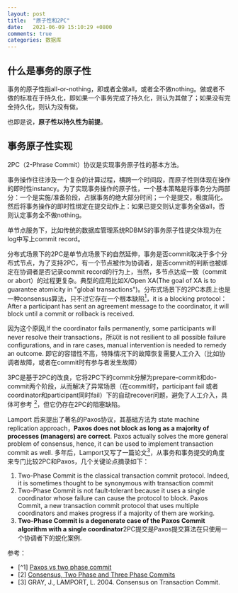 ```yaml
---
layout: post
title:  "原子性和2PC"
date:   2021-06-09 15:10:29 +0800
comments: true
categories: 数据库 
---
```


## 什么是事务的原子性
事务的原子性指all-or-nothing，即或者全做all，或者全不做nothing。做或者不做的标准在于持久化，即如果一个事务完成了持久化，则认为其做了；如果没有完全持久化，则认为没有做。

也即是说，**原子性以持久性为前提**。

## 事务原子性实现
2PC（2-Phrase Commit）协议是实现事务原子性的基本方法。

事务操作往往涉及一个复杂的计算过程，横跨一个时间段，而原子性则体现在操作的即时性instancy。为了实现事务操作的原子性，一个基本策略是将事务分为两部分：一个是实施/准备阶段，占据事务的绝大部分时间；一个是提交，极度简化。然后将事务操作的即时性绑定在提交动作上：如果已提交则认定事务全做all，否则认定事务全不做nothing。

单节点服务下，比如传统的数据库管理系统RDBMS的事务原子性提交体现为在log中写上commit record。

分布式场景下的2PC是单节点场景下的自然延伸，事务是否commit取决于多个分布式节点，为了支持2PC，有一个节点被作为协调者，是否commit的判断也被绑定在协调者是否记录commit record的行为上，当然，多节点达成一致（commit or abort）的过程更复杂。典型的应用比如X/Open XA(The goal of XA is to guarantee atomicity in "global transactions")。分布式场景下的2PC本质上也是一种consensus算法，只不过它存在一个根本缺陷[<sup>1</sup>](#refs)，it is a blocking protocol：After a participant has sent an agreement message to the coordinator, it will block until a commit or rollback is received.

 因为这个原因,If the coordinator fails permanently, some participants will never resolve their transactions，所以it is not resilient to all possible failure configurations, and in rare cases, manual intervention is needed to remedy an outcome. 即它的容错性不高，特殊情况下的故障恢复需要人工介入（比如协调者故障，或者在commit时有参与者发生故障）

3PC是基于2PC的改良，它将2PC下的commit分解为prepare-commit和do-commit两个阶段，从而解决了异常场景（在commit时，participant fail 或者coordinator和participant同时fail）下的自动recover问题，避免了人工介入，具体可参考 [<sup>2</sup>](#refs)，但它仍存在2PC的阻塞缺陷。

Lamport 后来提出了著名的Paxos协议，其基础方法为 state machine replication approach，**Paxos does not block as long as a majority of processes (managers) are correct**. Paxos actually solves the more general problem of consensus, hence, it can be used to implement transaction commit as well. 多年后，Lamport又写了一篇论文[<sup>3</sup>](#refs)，从事务和事务提交的角度来专门比较2PC和Paxos，几个关键论点摘录如下：
1. Two-Phase Commit is the classical transaction commit protocol. Indeed, it is sometimes thought to be synonymous with transaction commit
2. Two-Phase Commit is not fault-tolerant because it uses a single coordinator whose failure can cause the protocol to block. Paxos Commit, a new transaction commit protocol that uses multiple coordinators
and makes progress if a majority of them are working.
3. **Two-Phase Commit is a degenerate case of the Paxos Commit algorithm with a single coordinator**2PC提交是Paxos提交算法在只使用一个协调者下的蜕化案例.


<div id="refs"></div>

参考：
- [^1] [Paxos vs two phase commit](https://stackoverflow.com/questions/27304887/paxos-vs-two-phase-commit)
- [2] [Consensus, Two Phase and Three Phase Commits](https://medium.com/@balrajasubbiah/consensus-two-phase-and-three-phase-commits-4e35c1a435ac)
- [3] GRAY, J., LAMPORT, L.  2004.  Consensus on Transaction Commit. 


